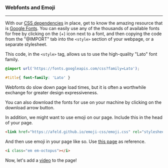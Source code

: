 ### Webfonts and Emoji

---

With our [CSS dependencies](includes.md) in place, get to know the amazing resource that is [Google Fonts](https://fonts.google.com). You can easily use any of the thousands of available fonts for free by clicking on the (+) icon next to a font, and then copying the code from the "@IMPORT" tab into the `<style>` section of your webpage, or a separate stylesheet.

This code, in the `<style>` tag, allows us to use the high-quality "Lato" font family.
```css
@import url('https://fonts.googleapis.com/css?family=Lato');

#title{ font-family: 'Lato' }
```
Webfonts do slow down page load times, but it is often a worthwhile exchange for greater design expressiveness.

You can also download the fonts for use on your machine by clicking on the download arrow button.

In addition, we might want to use emoji on our page. Include this in the head of your page.

```html
<link href="https://afeld.github.io/emoji-css/emoji.css" rel="stylesheet">
```

And then use emoji in your page like so. Use [this page](https://afeld.github.io/emoji-css/) as reference.

```html
<i class="em em-octopus"></i>
```

Now, let's add a [video](video.md) to the page!
